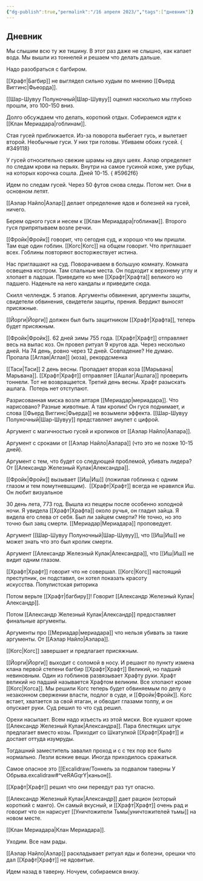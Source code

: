 ```yaml
---
{"dg-publish":true,"permalink":"/16 апреля 2023/","tags":["дневник"]}
---
```


## Дневник

Мы слышим всю ту же тишину. В этот раз даже не слышно, как капает вода. Мы вышли из тоннелей и решаем что делать дальше.

Надо разобраться с багбиром.

[[Храфт\|Багбир]] не выглядел сильно худым по мнению [[Фьерд Виггинс\|Фьеорда]].

[[Шар-Шувуу Полуночный\|Шар-Шувуу]] оценил насколько мы глубоко прошли, это 100-150 вниз.

Долго обсуждаем что делать, короткий отдых. Собираемся идти к [[Клан Мериадара\|гоблинам]].

Стая гусей приближается. Из-за поворота выбегает гусь, и вылетает второй. Необычные гуси. У них три головы. Убиваем обоих гусей.
{ #349118}


У гусей относительно свежие шрамы на двух шеях. Аэлар определяет по следам крови на перьях. Внутри на самое гусиной коже, уже рубцы, на которых корочка сошла. Дней 10-15.
{ #5962f6}


Идем по следам гусей. Через 50 футов снова следы. Потом нет. Они в основном летят.

[[Аэлар Найло\|Аэлар]] делает определение ядов и болезней на гусей, ничего.

Берем одного гуся и несем к [[Клан Мериадара\|гоблинам]]. Второго гуся припрятываем возле речки.

[[Фройк\|Фройк]] говорит, что сегодня суд, и хорошо что мы пришли. Там еще один гоблин. [[Когс\|Когс]] на общем говорит. Что приглашает всех. Гоблины повторяют восторжествует истина.

Нас приглашают на суд. Поворачиваем в большую комнату. Комната освещена костром. Там спальные места. Он подходит к верхнему углу и хлопает в ладоши. Приведите ко мне [[Храфт\|Храфта]] великого но падшего. Наденьте на него кандалы и приведите сюда.

Скилл челлендж. 5 этапов. Аргументы обвинения, аргументы защиты, свидетели обвинения, свидетели защиты, прения. Вердикт выносят присяжные.

[[Йорги\|Йорги]] должен был быть защитником [[Храфт\|Храфта]], теперь будет присяжным.

[[Фройк\|Фройк]]. 62 дней зимы 755 года. [[Храфт\|Храфт]] отправляет весь на выпас коз. Он провел ритуал 9 кругов ада. Через несколько дней. На 74 день, ровно через 12 дней. Совпадение? Не думаю. Пропала [[Аглая\|Аглая]] (коза), рекордсменка

[[Таси\|Таси]] 2 день весны. Пропадает вторая коза [[Марьвана\|Марьвана]]. [[Храфт\|Храфт]] отправляет [[Ашлаг\|Ашлага]] проверить тоннели. Тот не возвращается. Третий день весны. Храфт разыскать ашлага.  Потерь нет отступают.

Разрисованная миска возле алтаря [[Мериадар\|мериадара]]. Что нарисовано? Разные животные. А там кролик! Он гуся поднимает, и слова [[Фьерд Виггинс\|Фьерда]] не возымели эффекта. [[Шар-Шувуу Полуночный\|Шар-Шувуу]] представляет амулет с цифрой.

Аргумент с магичностью гусей и кроликов от [[Аэлар Найло\|Аэлара]].

Аргумент с сроками от [[Аэлар Найло\|Аэлара]] (что это не позже 10-15 дней).

Аргумент с тем, что будет со следующей проблемой, убивать лидера? От [[Александр Железный Кулак\|Александра]].

[[Фройк\|Фройк]] вызывает [[Иш\|Иш]] (пожилая гоблинка с одним глазом и тем помутневшщим).  [[Храфт\|Храфт]] всегда не нравился Иш. Он любит визуальное

30 день лета, 773 год. Вышла из пещеры после особенно холодной ночи. Я увидела [[Храфт\|Храфта]] около ручья, он гладил зайца. Я видела его слева от себя. Был ли зайцем смерти? Не точно, но это точно был заяц смерти. [[Мериадар\|Мериадара]] проповедует.

Аргумент [[Шар-Шувуу Полуночный\|Шар-Шувуу]], что [[Иш\|Иш]] не может знать что это был кролик смерти.

Аргумент [[Александр Железный Кулак\|Александра]], что [[Иш\|Иш]] не видит одним глазом.

[[Храфт\|Храфт]] говорит что не совершал. [[Когс\|Когс]] настоящий преступник, он подставил, он хотел показать красоту искусства. Популистская риторика

Потом верьте [[Храфт\|багбиру]]! Говорит [[Александр Железный Кулак\|Александр]].

Потом [[Александр Железный Кулак\|Александр]] предоставляет финальные аргументы.

Аргументы про [[Мериадар\|мериадара]] что нельзя убивать за такие аргументы. От [[Аэлар Найло\|Аэлара]].

[[Когс\|Когс]] завершает и предлагает присяжным.

[[Йорги\|Йорги]] выходит с соломой в носу. И решают по пункту измена клана первой степени багбир [[Храфт\|Храфт]] Великий, но падший невиновным. Один из гоблинов развязывает Храфту руки. Храфт великий но падший называется Храфтом великим. Все хлопают кроме [[Когс\|Когса]]. Мы решили Когс теперь будет обвиняемым по делу о незаконном свержении власти, подлог в суде, и [[Фройк\|Фройк]]. Когс встает, хватается за свой ятаган, и обводит глазами толпу, и он опускает руки. Суд решил то что суд решил.

Орехи насыпает. Всем надо изъесть из этой миски. Все кушают кроме [[Александр Железный Кулак\|Александра]]. Пара блестящих штук предлагает вместо козы. Приходит со Шкатулкой [[Храфт\|Храфт]] и достает оттуда изумруды.

Тогдашний заместитель завалил проход и с с тех пор все было нормально. Лезли всякие вещи. Иногда приходилось сражаться.

Самое опасное это [[Excalidraw/Тоннель за подвалом таверны У Обрыва.excalidraw#^veRAGqrY\|каньон]].

[[Храфт\|Храфт]] решил что они переедут раз тут опасно.

[[Александр Железный Кулак\|Александр]] дает рацион (который короткий с манго). Он самый вкусный, и [[Храфт\|Храфт]] очень рад и говорит что он нарисует [[Уничтожители Тьмы\|уничтожителей тьмы]] на новом месте.

[[Клан Мериадара\|Клан Мериадара]].

Уходим. Все нам рады.

[[Аэлар Найло\|Аэлар]] раскладывает ритуал яды и болезни, орешки что дал [[Храфт\|Храфт]] не ядовитые.

Идем назад в таверну. Ночуем, собираемся внизу.